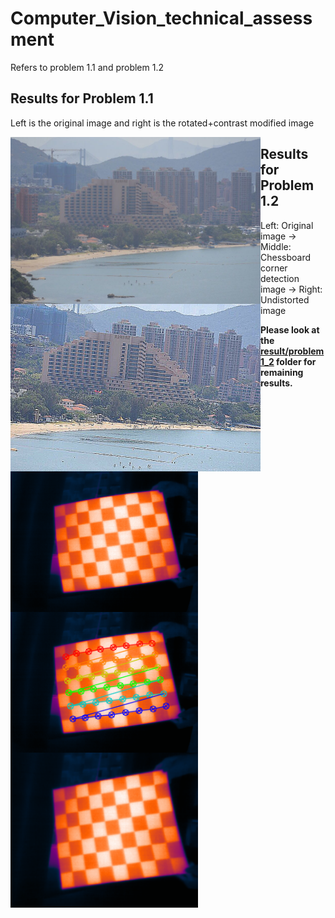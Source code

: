# Computer_Vision_technical_assessment
Refers to problem 1.1 and problem 1.2

## Results for Problem 1.1

Left is the original image and right is the rotated+contrast modified image

<img src="picture/problem1_1/1.jpg"  width="400" style="float: left;"> <img src="result/problem1_1/Rotated+contrast_modified_image.jpg"  width="400" style="float: left;">


## Results for Problem 1.2

Left: Original image -> Middle: Chessboard corner detection image -> Right: Undistorted image

**Please look at the [result/problem1_2](https://github.com/ziimiin14/Computer_Vision_technical_assessment/tree/master/result/problem1_2) folder for remaining results.**

<img src="picture/problem1_2/1587274324.png"  width="300" style="float: left;"> <img src="result/problem1_2/detected_corner_1587274324.png"  width="300" style="float: left;"> <img src="result/problem1_2/undistored_1587274324.png"  width="300" style="float: left;">


